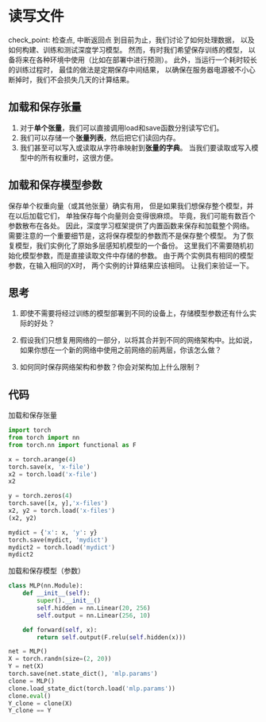 # 读写文件
check_point: 检查点, 中断返回点
到目前为止，我们讨论了如何处理数据， 以及如何构建、训练和测试深度学习模型。 然而，有时我们希望保存训练的模型， 以备将来在各种环境中使用（比如在部署中进行预测）。 此外，当运行一个耗时较长的训练过程时， 最佳的做法是定期保存中间结果， 以确保在服务器电源被不小心断掉时，我们不会损失几天的计算结果。 

## 加载和保存张量
1. 对于**单个张量**，我们可以直接调用load和save函数分别读写它们。
2. 我们可以存储一个**张量列表**，然后把它们读回内存。
3. 我们甚至可以写入或读取从字符串映射到**张量的字典**。 当我们要读取或写入模型中的所有权重时，这很方便。

## 加载和保存模型参数
保存单个权重向量（或其他张量）确实有用， 但是如果我们想保存整个模型，并在以后加载它们， 单独保存每个向量则会变得很麻烦。 毕竟，我们可能有数百个参数散布在各处。 因此，深度学习框架提供了内置函数来保存和加载整个网络。 需要注意的一个重要细节是，这将保存模型的参数而不是保存整个模型。 
为了恢复模型，我们实例化了原始多层感知机模型的一个备份。 这里我们不需要随机初始化模型参数，而是直接读取文件中存储的参数。
由于两个实例具有相同的模型参数，在输入相同的X时， 两个实例的计算结果应该相同。 让我们来验证一下。

## 思考
1. 即使不需要将经过训练的模型部署到不同的设备上，存储模型参数还有什么实际的好处？

2. 假设我们只想复用网络的一部分，以将其合并到不同的网络架构中。比如说，如果你想在一个新的网络中使用之前网络的前两层，你该怎么做？

3. 如何同时保存网络架构和参数？你会对架构加上什么限制？

## 代码
加载和保存张量
```py
import torch
from torch import nn
from torch.nn import functional as F

x = torch.arange(4)
torch.save(x, 'x-file')
x2 = torch.load('x-file')
x2

y = torch.zeros(4)
torch.save([x, y],'x-files')
x2, y2 = torch.load('x-files')
(x2, y2)

mydict = {'x': x, 'y': y}
torch.save(mydict, 'mydict')
mydict2 = torch.load('mydict')
mydict2
```

加载和保存模型（参数）
```py
class MLP(nn.Module):
    def __init__(self):
        super().__init__()
        self.hidden = nn.Linear(20, 256)
        self.output = nn.Linear(256, 10)

    def forward(self, x):
        return self.output(F.relu(self.hidden(x)))

net = MLP()
X = torch.randn(size=(2, 20))
Y = net(X)
torch.save(net.state_dict(), 'mlp.params')
clone = MLP()
clone.load_state_dict(torch.load('mlp.params'))
clone.eval()
Y_clone = clone(X)
Y_clone == Y

```